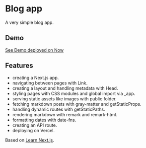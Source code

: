 # Blog app

A very simple blog app.

## Demo

[See Demo deployed on Now]()

## Features

- creating a Next.js app.
- navigating between pages with Link.
- creating a layout and handling metadata with Head.
- styling pages with CSS modules and global import via \_app.
- serving static assets like images with public folder.
- fetching markdown posts with gray-matter and getStaticProps.
- handling dynamic routes with getStaticPaths.
- rendering markdown with remark and remark-html.
- formatting dates with date-fns.
- creating an API route.
- deploying on Vercel.

Based on [Learn Next.js](https://nextjs.org/learn).
